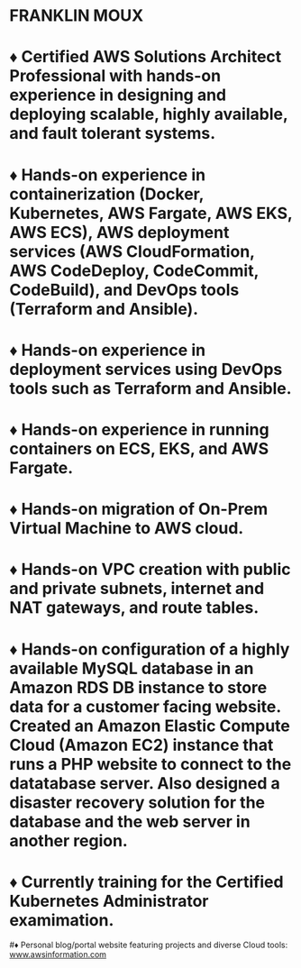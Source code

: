 # FRANKLIN MOUX
# ♦ Certified AWS Solutions Architect Professional with hands-on experience in designing and deploying scalable, highly available, and fault tolerant systems.
# ♦ Hands-on experience in containerization (Docker, Kubernetes, AWS Fargate, AWS EKS, AWS ECS), AWS deployment services (AWS CloudFormation, AWS CodeDeploy, CodeCommit, CodeBuild), and DevOps tools (Terraform and Ansible).
# ♦ Hands-on experience in deployment services using DevOps tools such as Terraform and Ansible.
# ♦ Hands-on experience in running containers on ECS, EKS, and AWS Fargate.
# ♦ Hands-on migration of On-Prem Virtual Machine to AWS cloud.
# ♦ Hands-on VPC creation with public and private subnets, internet and NAT gateways, and route tables.
# ♦ Hands-on configuration of a highly available MySQL database in an Amazon RDS DB instance to store data for a customer         facing website. Created an Amazon Elastic Compute Cloud (Amazon EC2) instance that runs a PHP website to connect to the       datatabase server. Also designed a disaster recovery solution for the database and the web server in another region.
# ♦ Currently training for the Certified Kubernetes Administrator examimation.
#♦ Personal blog/portal website featuring projects and diverse Cloud tools: www.awsinformation.com
